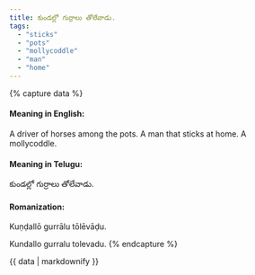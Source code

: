 ```yaml
---
title: కుండల్లో గుర్రాలు తోలేవాడు.
tags:
  - "sticks"
  - "pots"
  - "mollycoddle"
  - "man"
  - "home"
---
```


{% capture data %}
#### Meaning in English:
A driver of horses among the pots.
A man that sticks at home. A mollycoddle.

#### Meaning in Telugu:
కుండల్లో గుర్రాలు తోలేవాడు.

#### Romanization:
Kuṇḍallō gurrālu tōlēvāḍu.

Kundallo gurralu tolevadu.
{% endcapture %}

{{ data | markdownify }}

